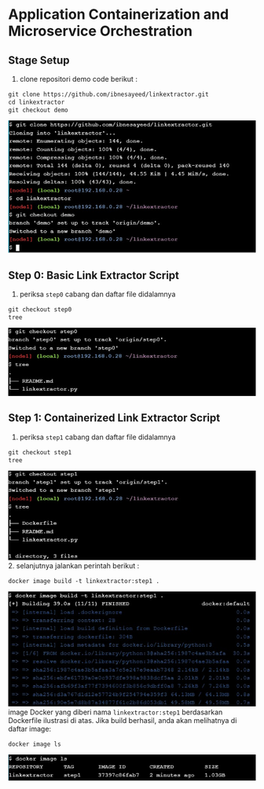 # Application Containerization and Microservice Orchestration
## Stage Setup
1. clone repositori demo code berikut :
```
git clone https://github.com/ibnesayeed/linkextractor.git
cd linkextractor
git checkout demo
```
![page setup](./stage-setup/page-setup.jpg)
## Step 0: Basic Link Extractor Script
1. periksa `step0` cabang dan daftar file didalamnya
```
git checkout step0
tree
```
![tree 0](./step-0/01-tree.jpg)

## Step 1: Containerized Link Extractor Script
1. periksa `step1` cabang dan daftar file didalamnya
```
git checkout step1
tree
```
![tree 1](./step-1/04-tree.jpg)
2. selanjutnya jalankan perintah berikut :
```
docker image build -t linkextractor:step1 .
```
![image build](./step-1/06-build-image.jpg)
image Docker yang diberi nama `linkextractor:step1` berdasarkan Dockerfile ilustrasi di atas. Jika build berhasil, anda akan melihatnya di daftar image:
```
docker image ls
```
![image ls](./step-1/07-image-ls.jpg)
